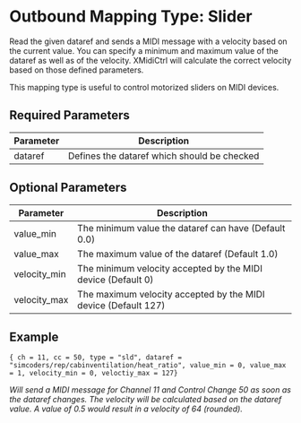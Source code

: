 # Outbound Mapping Type: Slider

Read the given dataref and sends a MIDI message with a velocity based on the current value. You can specify a minimum
and maximum value of the dataref as well as of the velocity. XMidiCtrl will calculate the correct velocity based on 
those defined parameters.

This mapping type is useful to control motorized sliders on MIDI devices.

## Required Parameters

| Parameter | Description                                          |
|-----------|------------------------------------------------------|
| dataref   | Defines the dataref which should be checked          |

## Optional Parameters

| Parameter    | Description                                                    |
|--------------|----------------------------------------------------------------|
| value_min    | The minimum value the dataref can have (Default 0.0)           |
| value_max    | The maximum value of the dataref (Default 1.0)                 |
| velocity_min | The minimum velocity accepted by the MIDI device (Default 0)   |
| velocity_max | The maximum velocity accepted by the MIDI device (Default 127) |

## Example

```
{ ch = 11, cc = 50, type = "sld", dataref = "simcoders/rep/cabinventilation/heat_ratio", value_min = 0, value_max = 1, velocity_min = 0, veloctiy_max = 127}
```
*Will send a MIDI message for Channel 11 and Control Change 50 as soon as the dataref changes. The velocity will be 
calculated based on the dataref value. A value of 0.5 would result in a velocity of 64 (rounded).*

